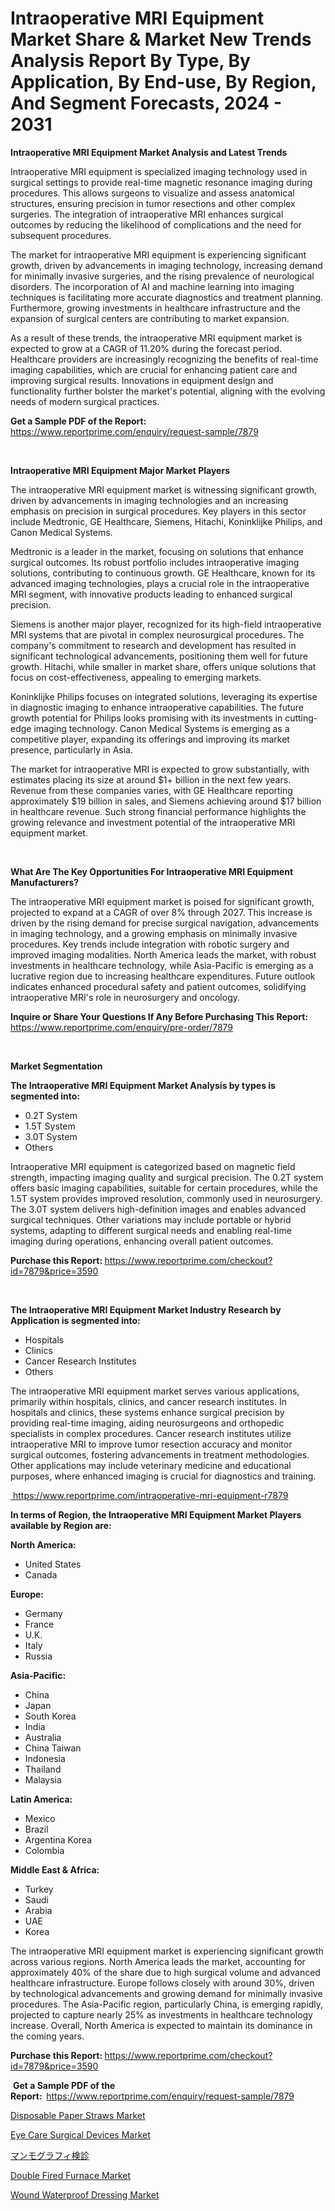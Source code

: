 <p><h1>Intraoperative MRI Equipment Market Share & Market New Trends Analysis Report By Type, By Application, By End-use, By Region, And Segment Forecasts, 2024 - 2031</h1></p><p><strong>Intraoperative MRI Equipment Market Analysis and Latest Trends</strong></p>
<p><p>Intraoperative MRI equipment is specialized imaging technology used in surgical settings to provide real-time magnetic resonance imaging during procedures. This allows surgeons to visualize and assess anatomical structures, ensuring precision in tumor resections and other complex surgeries. The integration of intraoperative MRI enhances surgical outcomes by reducing the likelihood of complications and the need for subsequent procedures.</p><p>The market for intraoperative MRI equipment is experiencing significant growth, driven by advancements in imaging technology, increasing demand for minimally invasive surgeries, and the rising prevalence of neurological disorders. The incorporation of AI and machine learning into imaging techniques is facilitating more accurate diagnostics and treatment planning. Furthermore, growing investments in healthcare infrastructure and the expansion of surgical centers are contributing to market expansion.</p><p>As a result of these trends, the intraoperative MRI equipment market is expected to grow at a CAGR of 11.20% during the forecast period. Healthcare providers are increasingly recognizing the benefits of real-time imaging capabilities, which are crucial for enhancing patient care and improving surgical results. Innovations in equipment design and functionality further bolster the market's potential, aligning with the evolving needs of modern surgical practices.</p></p>
<p><strong>Get a Sample PDF of the Report:&nbsp;</strong> <a href="https://www.reportprime.com/enquiry/request-sample/7879">https://www.reportprime.com/enquiry/request-sample/7879</a></p>
<p>&nbsp;</p>
<p><strong>Intraoperative MRI Equipment Major Market Players</strong></p>
<p><p>The intraoperative MRI equipment market is witnessing significant growth, driven by advancements in imaging technologies and an increasing emphasis on precision in surgical procedures. Key players in this sector include Medtronic, GE Healthcare, Siemens, Hitachi, Koninklijke Philips, and Canon Medical Systems.</p><p>Medtronic is a leader in the market, focusing on solutions that enhance surgical outcomes. Its robust portfolio includes intraoperative imaging solutions, contributing to continuous growth. GE Healthcare, known for its advanced imaging technologies, plays a crucial role in the intraoperative MRI segment, with innovative products leading to enhanced surgical precision.</p><p>Siemens is another major player, recognized for its high-field intraoperative MRI systems that are pivotal in complex neurosurgical procedures. The company's commitment to research and development has resulted in significant technological advancements, positioning them well for future growth. Hitachi, while smaller in market share, offers unique solutions that focus on cost-effectiveness, appealing to emerging markets.</p><p>Koninklijke Philips focuses on integrated solutions, leveraging its expertise in diagnostic imaging to enhance intraoperative capabilities. The future growth potential for Philips looks promising with its investments in cutting-edge imaging technology. Canon Medical Systems is emerging as a competitive player, expanding its offerings and improving its market presence, particularly in Asia.</p><p>The market for intraoperative MRI is expected to grow substantially, with estimates placing its size at around $1+ billion in the next few years. Revenue from these companies varies, with GE Healthcare reporting approximately $19 billion in sales, and Siemens achieving around $17 billion in healthcare revenue. Such strong financial performance highlights the growing relevance and investment potential of the intraoperative MRI equipment market.</p></p>
<p>&nbsp;</p>
<p><strong>What Are The Key Opportunities For Intraoperative MRI Equipment Manufacturers?</strong></p>
<p><p>The intraoperative MRI equipment market is poised for significant growth, projected to expand at a CAGR of over 8% through 2027. This increase is driven by the rising demand for precise surgical navigation, advancements in imaging technology, and a growing emphasis on minimally invasive procedures. Key trends include integration with robotic surgery and improved imaging modalities. North America leads the market, with robust investments in healthcare technology, while Asia-Pacific is emerging as a lucrative region due to increasing healthcare expenditures. Future outlook indicates enhanced procedural safety and patient outcomes, solidifying intraoperative MRI's role in neurosurgery and oncology.</p></p>
<p><strong>Inquire or Share Your Questions If Any Before Purchasing This Report:</strong> <a href="https://www.reportprime.com/enquiry/pre-order/7879">https://www.reportprime.com/enquiry/pre-order/7879</a></p>
<p>&nbsp;</p>
<p><strong>Market Segmentation</strong></p>
<p><strong>The Intraoperative MRI Equipment Market Analysis by types is segmented into:</strong></p>
<p><ul><li>0.2T System</li><li>1.5T System</li><li>3.0T System</li><li>Others</li></ul></p>
<p><p>Intraoperative MRI equipment is categorized based on magnetic field strength, impacting imaging quality and surgical precision. The 0.2T system offers basic imaging capabilities, suitable for certain procedures, while the 1.5T system provides improved resolution, commonly used in neurosurgery. The 3.0T system delivers high-definition images and enables advanced surgical techniques. Other variations may include portable or hybrid systems, adapting to different surgical needs and enabling real-time imaging during operations, enhancing overall patient outcomes.</p></p>
<p><strong>Purchase this Report:&nbsp;</strong><a href="https://www.reportprime.com/checkout?id=7879&price=3590">https://www.reportprime.com/checkout?id=7879&price=3590</a></p>
<p>&nbsp;</p>
<p><strong>The Intraoperative MRI Equipment Market Industry Research by Application is segmented into:</strong></p>
<p><ul><li>Hospitals</li><li>Clinics</li><li>Cancer Research Institutes</li><li>Others</li></ul></p>
<p><p>The intraoperative MRI equipment market serves various applications, primarily within hospitals, clinics, and cancer research institutes. In hospitals and clinics, these systems enhance surgical precision by providing real-time imaging, aiding neurosurgeons and orthopedic specialists in complex procedures. Cancer research institutes utilize intraoperative MRI to improve tumor resection accuracy and monitor surgical outcomes, fostering advancements in treatment methodologies. Other applications may include veterinary medicine and educational purposes, where enhanced imaging is crucial for diagnostics and training.</p></p>
<p><a href="https://www.reportprime.com/intraoperative-mri-equipment-r7879">&nbsp;https://www.reportprime.com/intraoperative-mri-equipment-r7879</a></p>
<p><strong>In terms of Region, the Intraoperative MRI Equipment Market Players available by Region are:</strong></p>
<p>
    <p> <strong> North America: </strong>
        <ul>
            <li>United States</li>
            <li>Canada</li>
        </ul>
        </p> 
    <p> <strong> Europe: </strong>
        <ul>
            <li>Germany</li>
            <li>France</li>
            <li>U.K.</li>
            <li>Italy</li>
            <li>Russia</li>
        </ul>
        </p> 
    <p> <strong> Asia-Pacific: </strong>
        <ul>
            <li>China</li>
            <li>Japan</li>
            <li>South Korea</li>
            <li>India</li>
            <li>Australia</li>
            <li>China Taiwan</li>
            <li>Indonesia</li>
            <li>Thailand</li>
            <li>Malaysia</li>
        </ul>
        </p> 
    <p> <strong> Latin America: </strong>
        <ul>
            <li>Mexico</li>
            <li>Brazil</li>
            <li>Argentina Korea</li>
            <li>Colombia</li>
        </ul>
        </p> 
    <p> <strong> Middle East & Africa: </strong>
        <ul>
            <li>Turkey</li>
            <li>Saudi</li>
            <li>Arabia</li>
            <li>UAE</li>
            <li>Korea</li>
        </ul>
    </p>
    </p>
<p><p>The intraoperative MRI equipment market is experiencing significant growth across various regions. North America leads the market, accounting for approximately 40% of the share due to high surgical volume and advanced healthcare infrastructure. Europe follows closely with around 30%, driven by technological advancements and growing demand for minimally invasive procedures. The Asia-Pacific region, particularly China, is emerging rapidly, projected to capture nearly 25% as investments in healthcare technology increase. Overall, North America is expected to maintain its dominance in the coming years.</p></p>
<p><strong>Purchase this Report: </strong><a href="https://www.reportprime.com/checkout?id=7879&price=3590">https://www.reportprime.com/checkout?id=7879&price=3590</a></p>
<p>&nbsp;<strong>Get a Sample PDF of the Report:&nbsp;&nbsp;</strong><a href="https://www.reportprime.com/enquiry/request-sample/7879">https://www.reportprime.com/enquiry/request-sample/7879</a></p>
<p><strong></strong></p>
<p><p><a href="https://www.linkedin.com/pulse/disposable-paper-straws-market-size-growth-industry-analysis-xmzhf?trackingId=P8k%2FHe72RsqUV71nkjKlWA%3D%3D">Disposable Paper Straws Market</a></p><p><a href="https://github.com/WayneGriffin411/Market-Research-Report-List-1/blob/main/eye-care-surgical-devices-market.md">Eye Care Surgical Devices Market</a></p><p><a href="https://medium.com/@sweet1_2luv/mammography-screening-market-%E3%81%AE%E3%82%B0%E3%83%AD%E3%83%BC%E3%83%90%E3%83%AB%E5%B8%82%E5%A0%B4%E6%A6%82%E8%A6%81%E3%81%AF-%E4%B8%96%E7%95%8C%E3%81%8A%E3%82%88%E3%81%B3%E4%B8%BB%E8%A6%81%E5%B8%82%E5%A0%B4%E3%81%AB%E3%81%8A%E3%81%91%E3%82%8B%E6%A5%AD%E7%95%8C%E3%81%AB%E5%BD%B1%E9%9F%BF%E3%82%92%E4%B8%8E%E3%81%88%E3%82%8B%E4%B8%BB%E8%A6%81%E3%81%AA%E3%83%88%E3%83%AC%E3%83%B3%E3%83%89%E3%81%AB%E3%81%A4%E3%81%84%E3%81%A6-%E7%8B%AC%E8%87%AA%E3%81%AE%E8%A6%96%E7%82%B9%E3%82%92%E6%8F%90%E4%BE%9B%E3%81%97%E3%81%BE%E3%81%99-4ae6b4101d68">マンモグラフィ検診</a></p><p><a href="https://issuu.com/reportprime-2/docs/double-fired-furnace-market-size-20_b15bb669468da8">Double Fired Furnace Market</a></p><p><a href="https://medium.com/@nyahmertz1928/navigating-the-global-wound-waterproof-dressing-market-from-trends-to-strategy-for-period-from-2024-e0440ac2893a">Wound Waterproof Dressing Market</a></p></p>